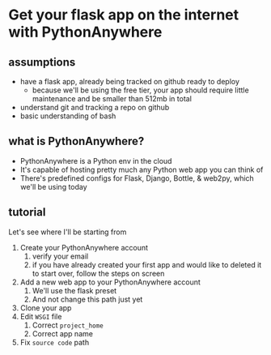 # Get your flask app on the internet with PythonAnywhere

## assumptions
- have a flask app, already being tracked on github ready to deploy
  - because we'll be using the free tier, your app should require little maintenance and be smaller than 512mb in total
- understand git and tracking a repo on github
- basic understanding of bash

## what is PythonAnywhere?
- PythonAnywhere is a Python env in the cloud
- It's capable of hosting pretty much any Python web app you can think of
- There's predefined configs for Flask, Django, Bottle, & web2py, which we'll be using today

## tutorial
Let's see where I'll be starting from

1. Create your PythonAnywhere account
   1. verify your email
   2. if you have already created your first app and would like to deleted it to start over, follow the steps on screen
2. Add a new web app to your PythonAnywhere account
   1. We'll use the flask preset
   2. And not change this path just yet
3. Clone your app
4. Edit `WSGI` file
   1. Correct `project_home`
   2. Correct app name
5. Fix `source code` path